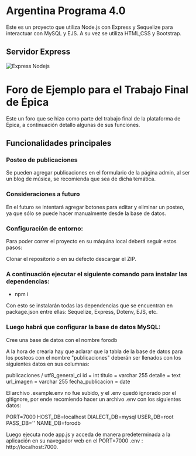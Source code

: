 # Argentina Programa 4.0

Este es un proyecto que utiliza Node.js con Express y Sequelize para interactuar con MySQL y EJS. A su vez se utiliza HTML,CSS y Bootstrap.

## Servidor Express

![Express Nodejs](https://miro.medium.com/v2/resize:fit:1400/1*f7ztMaMM0etsFHpEfkdiwA.png)

# Foro de Ejemplo para el Trabajo Final de Épica

Este un foro que se hizo como parte del trabajo final de la plataforma de Épica, a continuación detallo algunas de sus funciones.

## Funcionalidades principales

### Posteo de publicaciones
Se pueden agregar publicaciones en el formulario de la página admin, al ser un blog de música, se recomienda que sea de dicha temática.

### Consideraciones a futuro
En el futuro se intentará agregar botones para editar y eliminar un posteo, ya que sólo se puede hacer manualmente desde la base de datos.

### Configuración de entorno:

Para poder correr el proyecto en su máquina local deberá seguir estos pasos:

Clonar el repositorio o en su defecto descargar el ZIP.

### A continuación ejecutar el siguiente comando para instalar las dependencias:

- npm i

Con esto se instalarán todas las dependencias que se encuentran en package.json entre ellas: Sequelize, Express, Dotenv, EJS, etc.

### Luego habrá que configurar la base de datos MySQL:

Cree una base de datos con el nombre forodb

A la hora de crearla hay que aclarar que la tabla de la base de datos para los posteos con el nombre "publicaciones" deberán ser llenados con los siguientes datos en sus columnas:

  publicaciones / utf8_general_ci
  id = int
  titulo = varchar 255
  detalle = text
  url_imagen = varchar 255
  fecha_publicacion = date   


El archivo .example.env no fue subido, y el .env quedó ignorado por el gitignore, por ende recomiendo hacer un archivo .env con los siguientes datos:

   PORT=7000
   HOST_DB=localhost
   DIALECT_DB=mysql
   USER_DB=root
   PASS_DB=''
   NAME_DB=forodb
   
Luego ejecuta node app.js y acceda de manera predeterminada a la aplicación en su navegador web en el PORT=7000 .env : http://localhost:7000.





